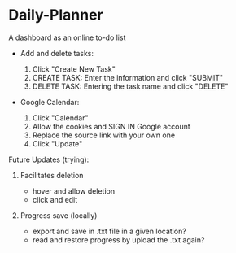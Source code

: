 # Daily-Planner
A dashboard as an online to-do list

- Add and delete tasks:
  1. Click "Create New Task"
  2. CREATE TASK: Enter the information and click "SUBMIT"
  3. DELETE TASK: Entering the task name and click "DELETE"
 
- Google Calendar:
  1. Click "Calendar"
  2. Allow the cookies and SIGN IN Google account
  3. Replace the source link with your own one
  4. Click "Update"

Future Updates (trying):

1. Facilitates deletion
   - hover and allow deletion
   - click and edit

2. Progress save (locally)
   - export and save in .txt file in a given location?
   - read and restore progress by upload the .txt again?

